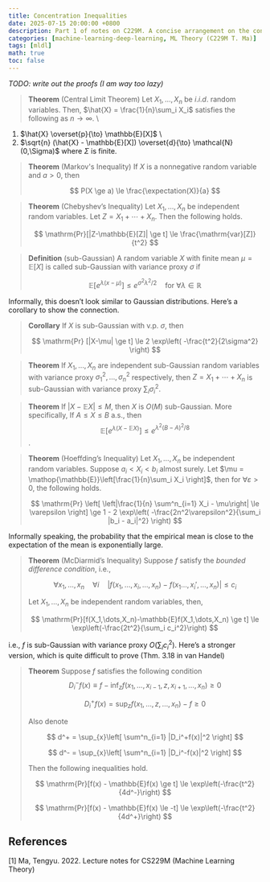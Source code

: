 ```yaml
---
title: Concentration Inequalities
date: 2025-07-15 20:00:00 +0800
description: Part 1 of notes on C229M. A concise arrangement on the concentration inequalities used in the lectures.
categories: [machine-learning-deep-learning, ML Theory (C229M T. Ma)]
tags: [mldl]
math: true
toc: false
---
```


*TODO: write out the proofs (I am way too lazy)*

>**Theorem** (Central Limit Theorem) Let $X_1, \dots, X_n$ be $i.i.d.$ random variables. Then, $\hat{X} = \frac{1}{n}\sum_i X_i$ satisfies the following as $n \to \infty$. \
1) $\hat{X} \overset{p}{\to} \mathbb{E}[X]$ \
2) $\sqrt{n} (\hat{X} - \mathbb{E}[X]) \overset{d}{\to} \mathcal{N}(0,\Sigma)$ where $\Sigma$ is finite.

>**Theorem** (Markov's Inequality) If $X$ is a nonnegative random variable and $a > 0$, then
>
>$$
P(X \ge a) \le \frac{\expectation(X)}{a}
>$$

>**Theorem** (Chebyshev’s Inequality) Let $X_1,\dots,X_n$ be independent random variables. Let $Z = X_1 + \cdots +X_n$. Then the following holds.
>
>$$
\mathrm{Pr}[|Z-\mathbb{E}[Z]| \ge t] \le \frac{\mathrm{var}[Z]}{t^2}
>$$

>**Definition** (sub-Gaussian) A random variable $X$ with finite mean $\mu = \mathbb{E}[X]$ is called sub-Gaussian with variance proxy $\sigma$ if
>
>$$
\mathbb{E}[e^{\lambda(x-\mu)}] \le e^{\sigma^2 \lambda^2 / 2} \quad \text{for } \forall \lambda \in \mathbb{R}
>$$

Informally, this doesn’t look similar to Gaussian distributions. Here’s a corollary to show the connection.

>**Corollary** If $X$ is sub-Gaussian with v.p. $\sigma$, then
>
>$$
\mathrm{Pr} [|X-\mu| \ge t] \le 2 \exp\left( -\frac{t^2}{2\sigma^2} \right)
>$$

>**Theorem** If $X_1,\dots,X_n$ are independent sub-Gaussian random variables with variance proxy $\sigma_1^2,\dots,\sigma_n^2$ respectively, then $Z = X_1 + \cdots + X_n$ is sub-Gaussian with variance proxy $\sum_i \sigma_i^2$.

>**Theorem** If $|X - \mathbb{E}X| \le M$, then $X$ is $O(M)$ sub-Gaussian. More specifically, If $A \le X \le B$ a.s., then 
$$\mathbb{E} [e^{\lambda(X-\mathbb{E}X)}] \le e^{\lambda^2(B-A)^2/8}$$.

>**Theorem** (Hoeffding’s Inequality) Let $X_1, \dots, X_n$ be independent random variables. Suppose $a_i < X_i < b_i$ almost surely. Let $\mu = \mathop{\mathbb{E}}\left[\frac{1}{n}\sum_i X_i \right]$, then for $\forall \varepsilon > 0$, the following holds.
>
>$$
\mathrm{Pr} \left[ \left|\frac{1}{n} \sum^n_{i=1} X_i - \mu\right| \le \varepsilon \right] \ge 1 - 2 \exp\left( -\frac{2n^2\varepsilon^2}{\sum_i |b_i - a_i|^2} \right)
>$$

Informally speaking, the probability that the empirical mean is close to the expectation of the mean is exponentially large.

>**Theorem** (McDiarmid’s Inequality) Suppose $f$ satisfy the *bounded difference condition*, i.e.,
>
>$$
\forall x_1,\dots,x_n\quad \forall i \quad |f(x_1,\dots,x_i,\dots,x_n) - f(x_1\dots, x_i',\dots,x_n)| \le c_i
>$$
>
>Let $X_1,\dots,X_n$ be independent random variables, then,
>
>$$
\mathrm{Pr}[f(X_1,\dots,X_n)-\mathbb{E}f(X_1,\dots,X_n) \ge t] \le \exp\left(-\frac{2t^2}{\sum_i c_i^2}\right)
>$$

i.e., $f$ is sub-Gaussian with variance proxy $O\left(\sum_i c_i^2\right)$. Here’s a stronger version, which is quite difficult to prove (Thm. 3.18 in van Handel)

>**Theorem** Suppose $f$ satisfies the following condition 
$$D_i^-f(x) \equiv f - \inf_zf(x_1,\dots,x_{i-1},z,x_{i+1},\dots,x_n) \ge 0$$
>
>$$
D_i^+f(x) = \sup_z f(x_1,\dots,z,\dots,x_n)-f \ge 0
>$$
>
>Also denote
>
>$$
d^+ = \sup_{x}\left[ \sum^n_{i=1} |D_i^+f(x)|^2 \right]
>$$
>
>$$
d^- = \sup_{x}\left[ \sum^n_{i=1} |D_i^-f(x)|^2 \right]
>$$
>
>Then the following inequalities hold.
>
>$$
\mathrm{Pr}[f(x) - \mathbb{E}f(x) \ge t] \le \exp\left(-\frac{t^2}{4d^-}\right)
>$$
>
>$$
\mathrm{Pr}[f(x) - \mathbb{E}f(x) \le -t] \le \exp\left(-\frac{t^2}{4d^+}\right)
>$$

## References
[1] Ma, Tengyu. 2022. Lecture notes for CS229M (Machine Learning Theory)